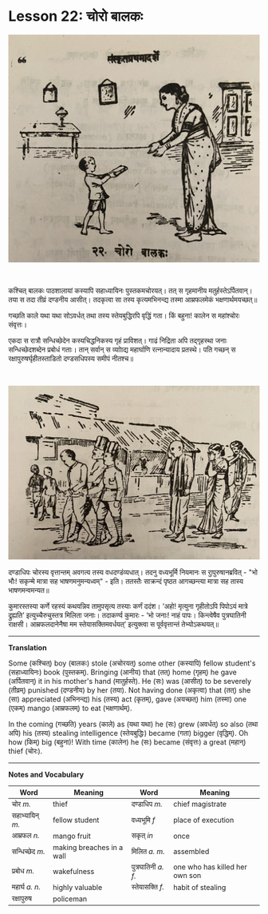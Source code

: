 # Lesson 22: चोरो बालकः

![picture of boy and mother](./images/r1l22a.jpg)

<BR>

कश्चित् बालकः पाठशालायां कस्यापि सहाध्यायिनः पुस्तकमचोरयत्। तत् स गृहमानीय मतुर्हस्तेऽर्पितवान्। तया स तदा तीव्रं दण्डनीय आसीत्। तदकृत्वा सा तस्य कृत्यमभिनन्द्य तस्मा आम्रफलमेकं भक्षणार्थमयच्छत्॥

गच्छति काले यथा यथा सोऽवर्धत् तथा तस्य स्तेयबुद्धिरपि वृद्धिं गता। किं बहुना! कालेन स महांश्चोरः संवृत्तः।

एकदा स रात्रौ सन्धिच्छेदेन कस्यचिद्धनिकस्य गृहं प्राविशत्। गाढं निद्रिता अपि तद्गृहस्था जनाः सन्धिच्छेदशब्देन प्रबोधं गताः। तान् सर्वान् स व्याोाद्य महार्घाणि रत्नान्यादाय प्रतस्थे। पति गच्छन् स रक्षापुरुषर्घृहीतस्ताडितो दण्डसधिपस्य समीपं नीतश्च॥ 

<BR>

![picture police arresting boy](./images/r1l22b.jpg)

दण्डाधिपः चोरस्य वृत्तान्तम् अवगत्य तस्य वधदण्डंव्यधात्। तदनु वध्यभूर्मि नियमानः स राुपुरुषानब्रवित् - "भो भौः! सकृन्मे मात्रा सह भाषणमनुमन्यध्वम्" - इति। ततस्तैः साक्रन्दं पृष्ठत आगच्छन्त्या मात्रा सह तास्य भाषणमन्वमन्यत॥

कुमारस्तस्या कर्णे रहस्यं कथयन्निव तामुपसृत्य तस्याः कर्णं ददंश। ’अहो! मृत्युना गृहीतोऽपि पिपोऽयं मात्रे  द्रुह्यति’ इत्युच्चैरुचुस्तत्र मिलिता जनाः। तदाकर्ण्य कुमारः - ’भो जनाः! नाहं पापः। किन्त्वेषैव पुत्रघातिनी राक्षसी। आम्रफलदानेनैषा मम स्तेयासक्तिमवर्धयत्’ इत्युक्त्वा स पूर्ववृत्तान्तं तेभ्योऽकथयत्॥



---

**Translation**

Some (कश्चित्) boy (बालकः) stole (अचोरयत्) some other (कस्यापि) fellow student's (सहाध्यायिनः) book (पुस्तकम्). Bringing (आनीय) that (तत्) home (गृहम्) he gave (अर्पितवान्) it in his mother's hand (मातुर्हस्ते). He (सः) was (आसीत्) to be severely (तीव्रम्) punished (दण्डनीय) by her (तया). Not having done (अकृत्वा) that (तत्) she (सा) appreciated (अभिनन्द्य) his (तस्य) act (कृतम्), gave (अयच्छत्) him (तस्मा) one (एकम्) mango (आम्रफलम्) to eat (भक्षणार्थम्).

In the coming (गच्छति) years (काले) as (यथा यथा) he (सः) grew (अवर्धत्) so also (तथा अपि) his (तस्य) stealing intelligence (स्तेयबुद्धिः) became (गता) bigger (वृद्धिम्). Oh how (किम्) big (बहुना)! With time (कालेन) he (सः) became (संवृत्तः) a great (महान्) thief (चोरः).


---

**Notes and Vocabulary**

| Word | Meaning | Word | Meaning | 
| --- | --- | --- | --- |
| चोर *m.* | thief | दण्डाधिप *m.* | chief magistrate |
| सहाभ्यायिन् *m.* | fellow student | वध्यभूमि *f* | place of execution |
| आम्रफल *n.* | mango fruit | सकृत् *in* | once |
| सन्धिच्छेद *m.* | making breaches in a wall | मिलित *a. m.* | assembled |
| प्रबोध *m.* | wakefulness | पुत्रघातिनी *a. f.* | one who has killed her own son |
| महार्घ *a. n.* | highly valuable | स्तेयासक्ति *f.* | habit of stealing |
| रक्षापुरुष | policeman | | |
